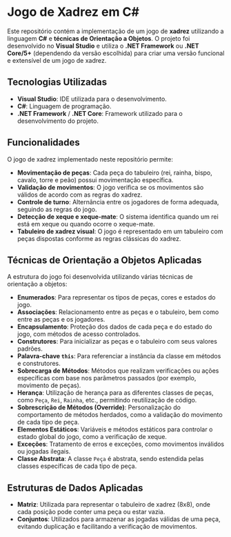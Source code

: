 # Jogo de Xadrez em C#

Este repositório contém a implementação de um jogo de **xadrez** utilizando a linguagem **C#** e **técnicas de Orientação a Objetos**. O projeto foi desenvolvido no **Visual Studio** e utiliza o **.NET Framework** ou **.NET Core/5+** (dependendo da versão escolhida) para criar uma versão funcional e extensível de um jogo de xadrez.

## Tecnologias Utilizadas

- **Visual Studio**: IDE utilizada para o desenvolvimento.
- **C#**: Linguagem de programação.
- **.NET Framework** / **.NET Core**: Framework utilizado para o desenvolvimento do projeto.

## Funcionalidades

O jogo de xadrez implementado neste repositório permite:

- **Movimentação de peças**: Cada peça do tabuleiro (rei, rainha, bispo, cavalo, torre e peão) possui movimentação específica.
- **Validação de movimentos**: O jogo verifica se os movimentos são válidos de acordo com as regras do xadrez.
- **Controle de turno**: Alternância entre os jogadores de forma adequada, seguindo as regras do jogo.
- **Detecção de xeque e xeque-mate**: O sistema identifica quando um rei está em xeque ou quando ocorre o xeque-mate.
- **Tabuleiro de xadrez visual**: O jogo é representado em um tabuleiro com peças dispostas conforme as regras clássicas do xadrez.

## Técnicas de Orientação a Objetos Aplicadas

A estrutura do jogo foi desenvolvida utilizando várias técnicas de orientação a objetos:

- **Enumerados**: Para representar os tipos de peças, cores e estados do jogo.
- **Associações**: Relacionamento entre as peças e o tabuleiro, bem como entre as peças e os jogadores.
- **Encapsulamento**: Proteção dos dados de cada peça e do estado do jogo, com métodos de acesso controlados.
- **Construtores**: Para inicializar as peças e o tabuleiro com seus valores padrões.
- **Palavra-chave `this`**: Para referenciar a instância da classe em métodos e construtores.
- **Sobrecarga de Métodos**: Métodos que realizam verificações ou ações específicas com base nos parâmetros passados (por exemplo, movimento de peças).
- **Herança**: Utilização de herança para as diferentes classes de peças, como `Peça`, `Rei`, `Rainha`, etc., permitindo reutilização de código.
- **Sobrescrição de Métodos (Override)**: Personalização do comportamento de métodos herdados, como a validação do movimento de cada tipo de peça.
- **Elementos Estáticos**: Variáveis e métodos estáticos para controlar o estado global do jogo, como a verificação de xeque.
- **Exceções**: Tratamento de erros e exceções, como movimentos inválidos ou jogadas ilegais.
- **Classe Abstrata**: A classe `Peça` é abstrata, sendo estendida pelas classes específicas de cada tipo de peça.

## Estruturas de Dados Aplicadas

- **Matriz**: Utilizada para representar o tabuleiro de xadrez (8x8), onde cada posição pode conter uma peça ou estar vazia.
- **Conjuntos**: Utilizados para armazenar as jogadas válidas de uma peça, evitando duplicação e facilitando a verificação de movimentos.

